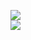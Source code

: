 [![](https://img.shields.io/badge/Made%20With-Github%20Spray-lightgrey.svg?style=for-the-badge&logo=github)](https://github.com/Annihil/github-spray#2199)  
[![](https://i.imgur.com/2DrTn0Z.gif)](https://github.com/Annihil/github-spray)